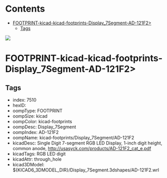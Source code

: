 



Contents
========

* [FOOTPRINT-kicad-kicad-footprints-Display_7Segment-AD-121F2>](#footprint-kicad-kicad-footprints-display_7segment-ad-121f2)
	* [Tags](#tags)
  
![][im]
# FOOTPRINT-kicad-kicad-footprints-Display_7Segment-AD-121F2>

## Tags

- index: 7510
- hexID: 
- oompType: FOOTPRINT
- oompSize: kicad
- oompColor: kicad-footprints
- oompDesc: Display_7Segment
- oompIndex: AD-121F2
- oompName: kicad-footprints/Display_7Segment/AD-121F2
- kicadDesc: Single Digit 7-segment RGB LED Display, 1-inch digit height, common anode, http://usasyck.com/products/AD-121F2_cat_e.pdf
- kicadTags: RGB LED digit
- kicadAttr: through_hole
- kicad3DModel: ${KICAD6_3DMODEL_DIR}/Display_7Segment.3dshapes/AD-121F2.wrl



[im]: image.png
